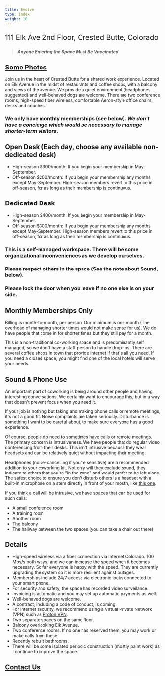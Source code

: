 ```yaml
---
title: Evolve
type: index
weight: 10
---
```


<p style="font-size:23px">111 Elk Ave 2nd Floor, Crested Butte, Colorado</p>

> ***Anyone Entering the Space Must Be Vaccinated***

## [Some Photos](https://www.instagram.com/evolve.crestedbutte/)

Join us in the heart of Crested Butte for a shared work experience. Located on
Elk Avenue in the midst of restaurants and coffee shops, with a balcony and
views of the avenue. We provide a quiet environment (headphones suggested) and
well-behaved dogs are welcome. There are two conference rooms, high-speed fiber
wireless, comfortable Aeron-style office chairs, desks and couches.

### We only have monthly memberships (see below). *We don't have a concierge which would be necessary to manage shorter-term visitors*.

## Open Desk (Each day, choose any available non-dedicated desk)

- High-season $300/month: If you begin your membership in May-September.
- Off-season $200/month: If you begin your membership any months except May-September. High-season members revert to this price in off-season, for as long as their membership is continuous.

## Dedicated Desk

- High-season $400/month: If you begin your membership in May-September.
- Off-season $300/month: If you begin your membership any months except May-September. High-season members revert to this price in off-season, for as long as their membership is continuous.

### This is a self-managed workspace. There will be some organizational inconveniences as we develop ourselves.

### Please respect others in the space (See the note about Sound, below).

### Please lock the door when you leave if no one else is on your side.

## Monthly Memberships Only

Billing is month-to-month, per person. Our minimum is one month (The overhead
of managing shorter times would not make sense for us). We do have people that
come in for shorter times but they still pay for a month.

This is a non-traditional co-working space and is predominantly self managed,
so we don't have a staff person to handle drop-ins. There are several coffee
shops in town that provide internet if that's all you need. If you need a
closed space, you might find one of the local hotels will serve your needs.

## Sound & Phone Use

An important part of coworking is being around other people and having
interesting conversations. We certainly want to encourage this, but in a way
that doesn't prevent focus when you need it.

If your job is nothing but taking and making phone calls or remote meetings,
it's not a good fit. Noise complaints are taken seriously. Disturbance is
something I want to be careful about, to make sure everyone has a good
experience.

Of course, people do need to sometimes have calls or remote meetings. The
primary concern is intrusiveness. We have people that do regular video
conferencing from their desks. This isn't intrusive because they wear headsets
and can be relatively quiet without impacting their meeting.

Headphones (noise-cancelling if you're sensitive) are a recommended addition to
your coworking kit. Not only will they exclude sound, they indicate to others
that you're "in the zone" and would prefer to be left alone. The safest choice
to ensure you  don't disturb others is a headset with a built-in microphone on
a stem directly in front of your mouth, like [this
one](https://smile.amazon.com/gp/product/B000UXZQ42/ref=ppx_yo_dt_b_asin_title_o02_s00?ie=UTF8&psc=1).

If you think a call will be intrusive, we have spaces that can be used for such
calls:

+ A small conference room
+ A training room
+ Another room
+ The balcony
+ The hallway between the two spaces (you can take a chair out there)

## Details

+ High-speed wireless via a fiber connection via Internet Colorado. 100 Mbs/s
  both ways, and we can increase the speed when it becomes necessary. So far
  everyone is happy with the speed. They are currently upgrading the system
  so it is more resilient against outages.
+ Memberships include 24/7 access via electronic locks connected to your smart
  phone.
+ For security and safety, the space has recorded video surveilance.
+ Invoicing is automatic and you may set up automatic payments as well.
+ Well-behaved dogs are welcome.
+ A contract, including a code of conduct, is coming.
+ For internet security, we recommend using a Virtual Private Network (VPN) such as
  <a href="https://protonvpn.com/" target="_blank" rel="noopener noreferrer">Proton VPN</a>.
+ Two separate spaces on the same floor.
+ Balcony overlooking Elk Avenue.
+ Two conference rooms. If no one has reserved them, you may work or make calls from these.
+ Recently rebuilt bathrooms.
+ There will be some isolated periodic construction (mostly paint work) as I continue to improve the space.

## [Contact Us](https://www.evolvework.co/contact/)
